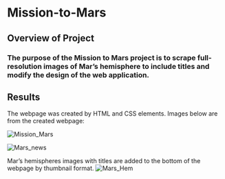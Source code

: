 # Mission-to-Mars
## Overview of Project
### The purpose of the Mission to Mars project is to scrape full-resolution images of Mar’s hemisphere to include titles and modify the design of the web application.
## Results
The webpage was created by HTML and CSS elements. 
Images below are from the created webpage:

![Mission_Mars](https://user-images.githubusercontent.com/96746207/165005300-44454320-af63-4119-9ed0-c929125e1ac4.png)

![Mars_news](https://user-images.githubusercontent.com/96746207/165005292-9edb3bb0-a93a-4772-bffc-02899b41be7d.png)

Mar’s hemispheres images with titles are added to the bottom of the webpage by thumbnail format. 
![Mars_Hem](https://user-images.githubusercontent.com/96746207/165005288-a78ab075-38a6-4fb6-bd71-89bf73372bb3.png)
